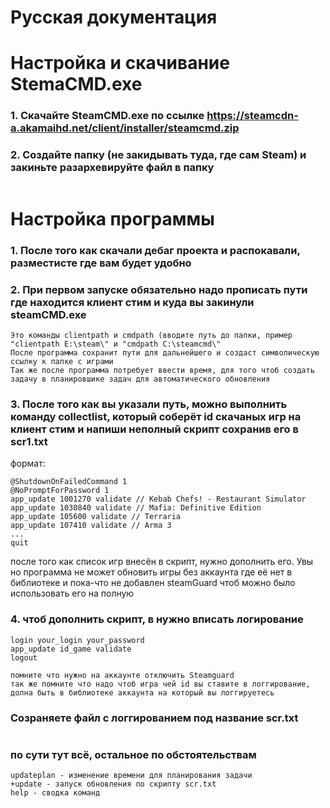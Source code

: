 # Русская документация
# Настройка и скачивание StemaCMD.exe
### 1. Скачайте SteamCMD.exe по ссылке https://steamcdn-a.akamaihd.net/client/installer/steamcmd.zip
### 2. Создайте папку (не закидывать туда, где сам Steam) и закиньте разархевируйте файл в папку
```
```
# Настройка программы
### 1. После того как скачали дебаг проекта и распокавали, разместисте где вам будет удобно
### 2. При первом запуске обязательно надо прописать пути где находится клиент стим и куда вы закинули steamCMD.exe
    Это команды clientpath и cmdpath (вводите путь до папки, пример "clientpath E:\steam\" и "cmdpath C:\steamcmd\"
    После программа сохранит пути для дальнейшего и создаст символическую ссылку к папке с играми
    Так же после программа потребует ввести время, для того чтоб создать задачу в планировшике задач для автоматического обновления
### 3. После того как вы указали путь, можно выполнить команду collectlist, который соберёт id скачаных игр на клиент стим и напиши неполный скрипт сохранив его в scr1.txt
формат:
```
@ShutdownOnFailedCommand 1
@NoPromptForPassword 1
app_update 1001270 validate // Kebab Chefs! - Restaurant Simulator
app_update 1030840 validate // Mafia: Definitive Edition
app_update 105600 validate // Terraria
app_update 107410 validate // Arma 3
...
quit
```
после того как список игр внесён в скрипт, нужно дополнить его. Увы но программа не может обновить игры без аккаунта где её нет в библиотеке и пока-что не добавлен steamGuard чтоб можно было использовать его на полную
### 4. чтоб дополнить скрипт, в нужно вписать логирование
```
login your_login your_password
app_update id_game validate
logout
```
    помните что нужно на аккаунте отключить Steamguard
    так же помните что надо чтоб игра чей id вы ставите в логгирование, долна быть в библиотеке аккаунта на который вы логгируетесь 
### Созраняете файл с логгированием под название scr.txt
```
```
### по сути тут всё, остальное по обстоятельствам
```
updateplan - изменение времени для планирования задачи
+update - запуск обновления по скрипту scr.txt
help - сводка команд
```
